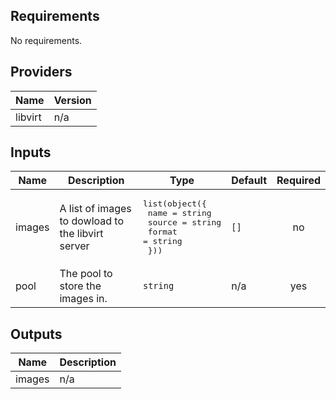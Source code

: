 <!-- BEGINNING OF PRE-COMMIT-TERRAFORM DOCS HOOK -->
## Requirements

No requirements.

## Providers

| Name | Version |
|------|---------|
| libvirt | n/a |

## Inputs

| Name | Description | Type | Default | Required |
|------|-------------|------|---------|:--------:|
| images | A list of images to dowload to the libvirt server | <pre>list(object({<br>    name   = string<br>    source = string<br>    format = string<br>  }))</pre> | `[]` | no |
| pool | The pool to store the images in. | `string` | n/a | yes |

## Outputs

| Name | Description |
|------|-------------|
| images | n/a |

<!-- END OF PRE-COMMIT-TERRAFORM DOCS HOOK -->
